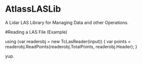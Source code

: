 # AtlassLASLib
A Lidar LAS Library for Managing Data and other Operations.



#Reading a LAS File (Example)

using (var readerobj = new TcLasReader(input))
{
  var points = readerobj.ReadPoints(readerobj.TotalPoints, readerobj.Header);
}



yup.
